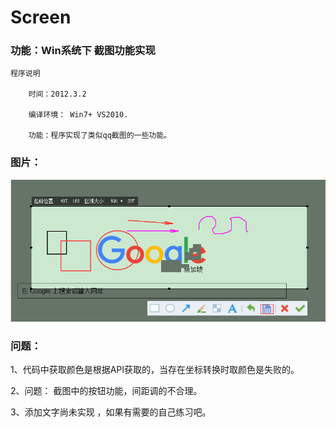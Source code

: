 # Screen

### 功能：Win系统下 截图功能实现


	程序说明
	
		时间：2012.3.2
		
		编译环境： Win7+ VS2010.
		
		功能：程序实现了类似qq截图的一些功能。


### 图片：

![软件界面](screen截图.png)


### 问题：

1、代码中获取颜色是根据API获取的，当存在坐标转换时取颜色是失败的。

2、问题： 截图中的按钮功能，间距调的不合理。

3、添加文字尚未实现 ，如果有需要的自己练习吧。
